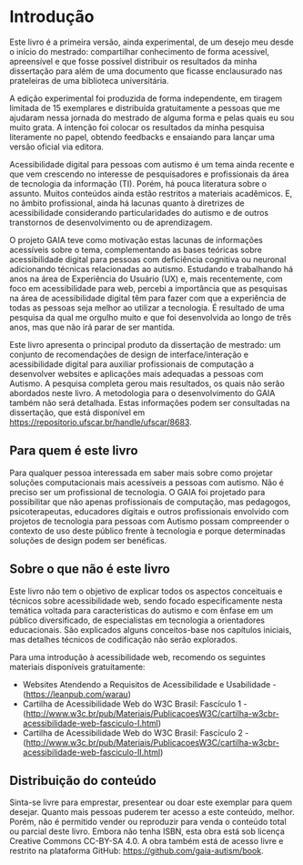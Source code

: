 # Introdução

Este livro é a primeira versão, ainda experimental, de um desejo meu desde o início do mestrado: compartilhar conhecimento de forma acessível, apreensível e que fosse possível distribuir os resultados da minha dissertação para além de uma documento que ficasse enclausurado nas prateleiras de uma biblioteca universitária.

A edição experimental foi produzida de forma independente, em tiragem limitada de 15 exemplares e distribuída gratuitamente a pessoas que me ajudaram nessa jornada do mestrado de alguma forma e pelas quais eu sou muito grata. A intenção foi colocar os resultados da minha pesquisa literamente no papel, obtendo feedbacks e ensaiando para lançar uma versão oficial via editora.

Acessibilidade digital para pessoas com autismo é um tema ainda recente e que vem crescendo no interesse de pesquisadores e profissionais da área de tecnologia da informação (TI). Porém, há pouca literatura sobre o assunto. Muitos conteúdos ainda estão restritos a materiais acadêmicos. E, no âmbito profissional, ainda há lacunas quanto à diretrizes de acessibilidade considerando particularidades do autismo e de outros transtornos de desenvolvimento ou de aprendizagem.

O projeto GAIA teve como motivação estas lacunas de informações acessíveis sobre o tema, complementando as bases teóricas sobre acessibilidade digital para pessoas com deficiência cognitiva ou neuronal adicionando técnicas relacionadas ao autismo. Estudando e trabalhando há anos na área de Experiência do Usuário (UX) e, mais recentemente, com foco em acessibilidade para web, percebi a importância que as pesquisas na área de acessibilidade digital têm para fazer com que a experiência de todas as pessoas seja melhor ao utilizar a tecnologia. É resultado de uma pesquisa da qual me orgulho muito e que foi desenvolvida ao longo de três anos, mas que não irá parar de ser mantida.

Este livro apresenta o principal produto da dissertação de mestrado: um conjunto de recomendações de design de interface/interação e acessibilidade digital para auxiliar profissionais de computação a desenvolver websites e aplicações mais adequadas a pessoas com Autismo. A pesquisa completa gerou mais resultados, os quais não serão abordados neste livro. A metodologia para o desenvolvimento do GAIA também não será detalhada. Estas informações podem ser consultadas na dissertação, que está disponível em https://repositorio.ufscar.br/handle/ufscar/8683.

## Para quem é este livro

Para qualquer pessoa interessada em saber mais sobre como projetar soluções computacionais mais acessíveis a pessoas com autismo. Não é preciso ser um profissional de tecnologia. O GAIA foi projetado para possibilitar que não apenas profissionais de computação, mas pedagogos, psicoterapeutas, educadores digitais e outros profissionais envolvido com projetos de tecnologia para pessoas com Autismo possam compreender o contexto de uso deste público frente à tecnologia e porque determinadas soluções de design podem ser benéficas.

## Sobre o que não é este livro

Este livro não tem o objetivo de explicar todos os aspectos conceituais e técnicos sobre acessibilidade web, sendo focado especificamente nesta temática voltada para características do autismo e com ênfase em um público diversificado, de especialistas em tecnologia a orientadores educacionais. São explicados alguns conceitos-base nos capítulos iniciais, mas detalhes técnicos de codificação não serão explorados.

Para uma introdução à acessibilidade web, recomendo os seguintes materiais disponíveis gratuitamente:
* Websites Atendendo a Requisitos de Acessibilidade e Usabilidade - (https://leanpub.com/warau)
* Cartilha de Acessibilidade Web do W3C Brasil: Fascículo 1 - (http://www.w3c.br/pub/Materiais/PublicacoesW3C/cartilha-w3cbr-acessibilidade-web-fasciculo-I.html)
* Cartilha de Acessibilidade Web do W3C Brasil: Fascículo 2 - (http://www.w3c.br/pub/Materiais/PublicacoesW3C/cartilha-w3cbr-acessibilidade-web-fasciculo-II.html)

## Distribuição do conteúdo

Sinta-se livre para emprestar, presentear ou doar este exemplar para quem desejar. Quanto mais pessoas puderem ter acesso a este conteúdo, melhor. Porém, não é permitido vender ou reproduzir para venda o conteúdo total ou parcial deste livro. Embora não tenha ISBN, esta obra está sob licença Creative Commons CC-BY-SA 4.0. A obra também está de acesso livre e restrito na plataforma GitHub: https://github.com/gaia-autism/book.